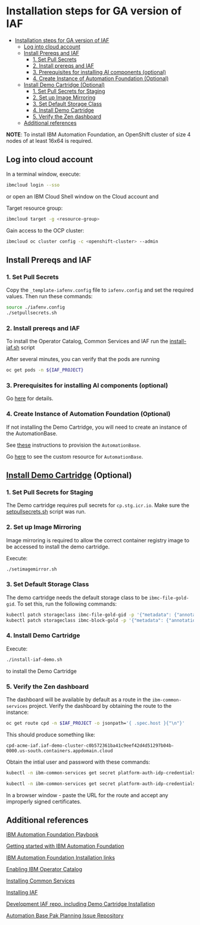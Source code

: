 # Installation steps for GA version of IAF

- [Installation steps for GA version of IAF](#installation-steps-for-ga-version-of-iaf)
  - [Log into cloud account](#log-into-cloud-account)
  - [Install Prereqs and IAF](#install-prereqs-and-iaf)
    - [1. Set Pull Secrets](#1-set-pull-secrets)
    - [2. Install prereqs and IAF](#2-install-prereqs-and-iaf)
    - [3. Prerequisites for installing AI components (optional)](#3-prerequisites-for-installing-ai-components-optional)
    - [4. Create Instance of Automation Foundation (Optional)](#4-create-instance-of-automation-foundation-optional)
  - [Install Demo Cartridge (Optional)](#install-demo-cartridge-optional)
    - [1. Set Pull Secrets for Staging](#1-set-pull-secrets-for-staging)
    - [2. Set up Image Mirroring](#2-set-up-image-mirroring)
    - [3. Set Default Storage Class](#3-set-default-storage-class)
    - [4. Install Demo Cartridge](#4-install-demo-cartridge)
    - [5. Verify the Zen dashboard](#5-verify-the-zen-dashboard)
  - [Additional references](#additional-references)
  
**NOTE**: To install IBM Automation Foundation, an OpenShift cluster of size 4 nodes of at least 16x64 is required.  

## Log into cloud account

In a terminal window, execute:

```bash
ibmcloud login --sso
```

or open an IBM Cloud Shell window on the Cloud account and

Target resource group:

```bash
ibmcloud target -g <resource-group>
```

Gain access to the OCP cluster:

```bash
ibmcloud oc cluster config -c <openshift-cluster> --admin
```

## Install Prereqs and IAF

### 1. Set Pull Secrets

Copy the `_template-iafenv.config` file to `iafenv.config` and set the required values. Then run these commands:

```bash
source ./iafenv.config
./setpullsecrets.sh
```
  
### 2. Install prereqs and IAF

To install the Operator Catalog, Common Services and IAF run the [install-iaf.sh](./install-iaf.sh) script

After several minutes, you can verify that the pods are running

```bash
oc get pods -n ${IAF_PROJECT}
```

### 3. Prerequisites for installing AI components (optional)

Go [here](https://www.ibm.com/docs/en/automationfoundation/1.0_ent?topic=installing-prerequisites#prerequisites-for-installing-ai-components) for details.

### 4. Create Instance of Automation Foundation (Optional)

If not installing the Demo Cartridge, you will need to create an instance of the AutomationBase.

See [these](https://pages.github.ibm.com/automation-base-pak/abp-playbook/planning-install/install-ui-driven#creating-an-instance-of-ibm-automation-foundation) instructions to provision the `AutomationBase`.

Go [here](https://pages.github.ibm.com/automation-base-pak/abp-playbook/cartridges/custom-resources/#automationbase) to see the custom resource for `AutomationBase`.

## [Install Demo Cartridge](https://github.ibm.com/automation-base-pak/iaf-internal/blob/main/install-iaf-demo.sh) (Optional)

### 1. Set Pull Secrets for Staging

The Demo cartridge requires pull secrets for `cp.stg.icr.io`. Make sure the [setpullsecrets.sh](./setpullsecrets.sh) script was run.

### 2. Set up Image Mirroring

Image mirroring is required to allow the correct container registry image to be accessed to install the demo cartridge.

Execute:

```bash
./setimagemirror.sh
```

### 3. Set Default Storage Class

The demo cartridge needs the default storage class to be `ibmc-file-gold-gid`.  To set this, run the following commands:

```bash
kubectl patch storageclass ibmc-file-gold-gid -p '{"metadata": {"annotations":{"storageclass.kubernetes.io/is-default-class":"true"}}}'
kubectl patch storageclass ibmc-block-gold -p '{"metadata": {"annotations":{"storageclass.kubernetes.io/is-default-class":"false"}}}'
```

### 4. Install Demo Cartridge

Execute:

```bash
./install-iaf-demo.sh
```

to install the Demo Cartridge

### 5. Verify the Zen dashboard

The dashboard will be available by default as a route in the `ibm-common-services` project. Verify the dashboard by obtaining the route to the instance:

```bash
oc get route cpd -n $IAF_PROJECT -o jsonpath='{ .spec.host }{"\n"}'
```

This should produce something like:

```console
cpd-acme-iaf.iaf-demo-cluster-c0b572361ba41c9eef42d4d51297b04b-0000.us-south.containers.appdomain.cloud
```

Obtain the intial user and password with these commands:

```bash
kubectl -n ibm-common-services get secret platform-auth-idp-credentials -o jsonpath='{.data.admin_username}\' | base64 -d && echo

kubectl -n ibm-common-services get secret platform-auth-idp-credentials -o jsonpath='{.data.admin_password}' | base64 -d && echo
```

In a browser window - paste the URL for the route and accept any improperly signed certificates.

## Additional references

[IBM Automation Foundation Playbook](https://pages.github.ibm.com/automation-base-pak/abp-playbook/)

[Getting started with IBM Automation Foundation](https://www.ibm.com/support/knowledgecenter/en/cloudpaks_start/cloud-paks/about/overview-cp.html)

[IBM Automation Foundation Installation links](https://www.ibm.com/support/knowledgecenter/SSUJN4_ent/install/installation-links.html)

[Enabling IBM Operator Catalog](https://github.com/IBM/cloud-pak/blob/master/reference/operator-catalog-enablement.md)

[Installing Common Services](https://www.ibm.com/support/knowledgecenter/SSHKN6/installer/3.x.x/install_cs_cli.html)

[Installing IAF](https://www.ibm.com/support/knowledgecenter/SSUJN4_ent/install/installing.html)

[Development IAF repo, including Demo Cartridge Installation](https://github.ibm.com/automation-base-pak/iaf-internal/blob/main/README.md)

[Automation Base Pak Planning Issue Repository](https://github.ibm.com/automation-base-pak/abp-planning)


